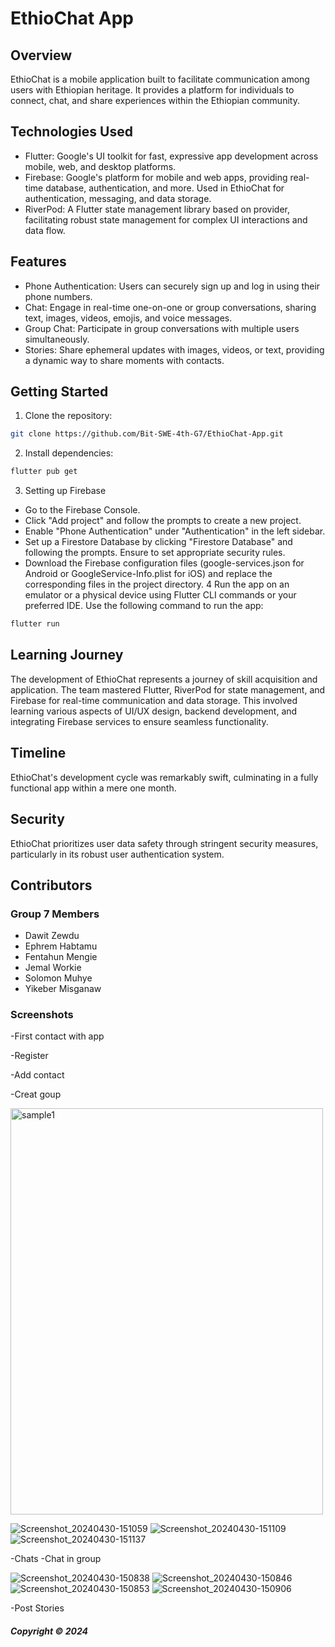 # EthioChat App

## Overview

EthioChat is a mobile application built to facilitate communication among users with Ethiopian heritage. It provides a platform for individuals to connect, chat, and share experiences within the Ethiopian community.

## Technologies Used

* Flutter: Google's UI toolkit for fast, expressive app development across mobile, web, and desktop platforms.
* Firebase: Google's platform for mobile and web apps, providing real-time database, authentication, and more. Used in EthioChat for authentication, messaging, and data storage.
* RiverPod: A Flutter state management library based on provider, facilitating robust state management for complex UI interactions and data flow.

## Features

* Phone Authentication: Users can securely sign up and log in using their phone numbers.
* Chat: Engage in real-time one-on-one or group conversations, sharing text, images, videos, emojis, and voice messages.
* Group Chat: Participate in group conversations with multiple users simultaneously.
* Stories: Share ephemeral updates with images, videos, or text, providing a dynamic way to share moments with contacts.

## Getting Started

1. Clone the repository:
```bash
git clone https://github.com/Bit-SWE-4th-G7/EthioChat-App.git
```
2. Install dependencies:

```bash
flutter pub get
```
3. Setting up Firebase

* Go to the Firebase Console.
* Click "Add project" and follow the prompts to create a new project.
* Enable "Phone Authentication" under "Authentication" in the left sidebar.
* Set up a Firestore Database by clicking "Firestore Database" and following the    prompts. Ensure to set appropriate security rules.
* Download the Firebase configuration files (google-services.json for Android or GoogleService-Info.plist for iOS) and replace the corresponding files in the project directory.
4 Run the app on an emulator or a physical device using Flutter CLI commands or your preferred IDE. Use the following command to run the app:

```bash
flutter run
```

## Learning Journey
The development of EthioChat represents a journey of skill acquisition and application. The team mastered Flutter, RiverPod for state management, and Firebase for real-time communication and data storage. This involved learning various aspects of UI/UX design, backend development, and integrating Firebase services to ensure seamless functionality.

## Timeline

EthioChat's development cycle was remarkably swift, culminating in a fully functional app within a mere one month.

## Security

EthioChat prioritizes user data safety through stringent security measures, particularly in its robust user authentication system.

## Contributors

### Group 7 Members

- Dawit Zewdu
- Ephrem Habtamu
- Fentahun Mengie
- Jemal Workie
- Solomon Muhye
- Yikeber Misganaw
### Screenshots

-First contact with app

-Register

-Add contact


-Creat goup


<img src="https://github.com/Bit-SWE-4th-G7/EthioChat-App/assets/109926026/c7ed4a79-7721-4f73-b22c-f4260f196878" alt="sample1" width="500" height="650"/>

![Screenshot_20240430-151059](https://github.com/Bit-SWE-4th-G7/EthioChat-App/assets/109926026/0cdaf2e3-e259-4655-aa58-3ed29300ead9)
![Screenshot_20240430-151109](https://github.com/Bit-SWE-4th-G7/EthioChat-App/assets/109926026/2dccbe7c-7578-45a4-b688-7a7302eb4c6a)
![Screenshot_20240430-151137](https://github.com/Bit-SWE-4th-G7/EthioChat-App/assets/109926026/7aa9cdcb-cc5b-4cd3-8f32-2d8567344208)

-Chats 
-Chat in group


![Screenshot_20240430-150838](https://github.com/Bit-SWE-4th-G7/EthioChat-App/assets/109926026/04ae42bc-a10c-4a59-bc33-cb5e2a4ca3b8)
![Screenshot_20240430-150846](https://github.com/Bit-SWE-4th-G7/EthioChat-App/assets/109926026/953b3dce-b39f-4a12-bcf1-a2db4f30d86c)
![Screenshot_20240430-150853](https://github.com/Bit-SWE-4th-G7/EthioChat-App/assets/109926026/1bb49fb4-e0d4-42af-bb7b-f9e538ea8073)
![Screenshot_20240430-150906](https://github.com/Bit-SWE-4th-G7/EthioChat-App/assets/109926026/2df5abbd-5734-4447-84b0-647480d52a34)



-Post Stories


##### Copyright &copy; 2024
